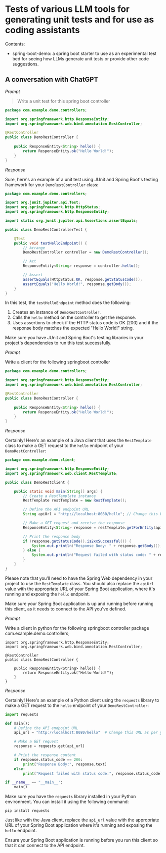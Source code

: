 Tests of various LLM tools for generating unit tests and for use as coding assistants
================================================================

Contents:
 * spring-boot-demo: a spring boot starter to use as an experimental test bed for seeing how LLMs generate unit tests or provide other code suggestions.


A conversation with ChatGPT
----------------------------------------------------------------

*Prompt*


> Write a unit test for this spring boot controller
```java
package com.example.demo.controllers;

import org.springframework.http.ResponseEntity;
import org.springframework.web.bind.annotation.RestController;

@RestController
public class DemoRestController {
    
    public ResponseEntity<String> hello() {
        return ResponseEntity.ok("Hello World!");
    }
}
```

*Response*

Sure, here's an example of a unit test using JUnit and Spring Boot's testing framework for your `DemoRestController` class:

```java
package com.example.demo.controllers;

import org.junit.jupiter.api.Test;
import org.springframework.http.HttpStatus;
import org.springframework.http.ResponseEntity;

import static org.junit.jupiter.api.Assertions.assertEquals;

public class DemoRestControllerTest {

    @Test
    public void testHelloEndpoint() {
        // Arrange
        DemoRestController controller = new DemoRestController();

        // Act
        ResponseEntity<String> response = controller.hello();

        // Assert
        assertEquals(HttpStatus.OK, response.getStatusCode());
        assertEquals("Hello World!", response.getBody());
    }
}
```

In this test, the `testHelloEndpoint` method does the following:

1. Creates an instance of `DemoRestController`.
2. Calls the `hello` method on the controller to get the response.
3. Uses assertions to check if the HTTP status code is OK (200) and if the response body matches the expected "Hello World!" string.

Make sure you have JUnit and Spring Boot's testing libraries in your project's dependencies to run this test successfully.


*Prompt*

Write a client for the following springboot controller
```java
package com.example.demo.controllers;

import org.springframework.http.ResponseEntity;
import org.springframework.web.bind.annotation.RestController;

@RestController
public class DemoRestController {
    
    public ResponseEntity<String> hello() {
        return ResponseEntity.ok("Hello World!");
    }
}
```

*Response*

Certainly! Here's an example of a Java client that uses the `RestTemplate` class to make a GET request to the `hello` endpoint of your `DemoRestController`:

```java
package com.example.demo.client;

import org.springframework.http.ResponseEntity;
import org.springframework.web.client.RestTemplate;

public class DemoRestClient {

    public static void main(String[] args) {
        // Create a RestTemplate instance
        RestTemplate restTemplate = new RestTemplate();

        // Define the API endpoint URL
        String apiUrl = "http://localhost:8080/hello"; // Change this URL as per your application

        // Make a GET request and receive the response
        ResponseEntity<String> response = restTemplate.getForEntity(apiUrl, String.class);

        // Print the response body
        if (response.getStatusCode().is2xxSuccessful()) {
            System.out.println("Response Body: " + response.getBody());
        } else {
            System.out.println("Request failed with status code: " + response.getStatusCode());
        }
    }
}
```

Please note that you'll need to have the Spring Web dependency in your project to use the `RestTemplate` class. You should also replace the `apiUrl` value with the appropriate URL of your Spring Boot application, where it's running and exposing the `hello` endpoint.

Make sure your Spring Boot application is up and running before running this client, as it needs to connect to the API you've defined.

*Prompt*

Write a client in python for the following springboot controller
package com.example.demo.controllers;

```
import org.springframework.http.ResponseEntity;
import org.springframework.web.bind.annotation.RestController;

@RestController
public class DemoRestController {
    
    public ResponseEntity<String> hello() {
        return ResponseEntity.ok("Hello World!");
    }
}
```

*Response*

Certainly! Here's an example of a Python client using the `requests` library to make a GET request to the `hello` endpoint of your `DemoRestController`:

```python
import requests

def main():
    # Define the API endpoint URL
    api_url = "http://localhost:8080/hello"  # Change this URL as per your application

    # Make a GET request
    response = requests.get(api_url)

    # Print the response content
    if response.status_code == 200:
        print("Response Body:", response.text)
    else:
        print("Request failed with status code:", response.status_code)

if __name__ == "__main__":
    main()
```

Make sure you have the `requests` library installed in your Python environment. You can install it using the following command:

```
pip install requests
```

Just like with the Java client, replace the `api_url` value with the appropriate URL of your Spring Boot application where it's running and exposing the `hello` endpoint.

Ensure your Spring Boot application is running before you run this client so that it can connect to the API endpoint.